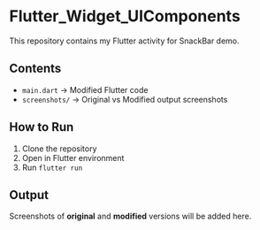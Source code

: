 # Flutter_Widget_UIComponents

This repository contains my Flutter activity for SnackBar demo.

## Contents
- `main.dart` → Modified Flutter code
- `screenshots/` → Original vs Modified output screenshots

## How to Run
1. Clone the repository
2. Open in Flutter environment
3. Run `flutter run`

## Output
Screenshots of **original** and **modified** versions will be added here.

